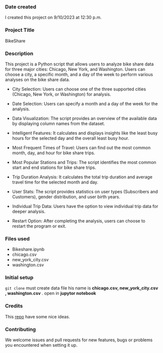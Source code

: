 ### Date created
I created this project on 9/10/2023 at 12:30 p.m.


### Project Title
BikeShare
### Description
This project is a Python script that allows users to analyze bike share data for three major cities: Chicago, New York, and Washington. Users can choose a city, a specific month, and a day of the week to perform various analyses on the bike share data.
- City Selection: Users can choose one of the three supported cities (Chicago, New York, or Washington) for analysis.

- Date Selection: Users can specify a month and a day of the week for the analysis.

* Data Visualization: The script provides an overview of the available data by displaying column names from the dataset.

- Intelligent Features: It calculates and displays insights like the least busy hours for the selected day and the overall least busy hour.

* Most Frequent Times of Travel: Users can find out the most common month, day, and hour for bike share trips.

* Most Popular Stations and Trips: The script identifies the most common start and end stations for bike share trips.

* Trip Duration Analysis: It calculates the total trip duration and average travel time for the selected month and day.

* User Stats: The script provides statistics on user types (Subscribers and Customers), gender distribution, and user birth years.

* Individual Trip Data: Users have the option to view individual trip data for deeper analysis.

* Restart Option: After completing the analysis, users can choose to restart the program or exit.
### Files used
* Bikeshare.ipynb
* chicago.csv
* new_york_city.csv
* washington.csv
### Initial setup
`git clone`
must create data file his name is  **chicago.csv, new_york_city.csv , washington.csv** .
open in  **jupytor notebook**
### Credits
This [repo](https://github.com/transportkollektiv/cykel) have some nice ideas.

### Contributing
We welcome issues and pull requests for new features, bugs or problems you encountered when setting it up.
